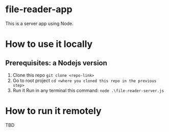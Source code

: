 # file-reader-app
This is a server app using Node.

# How to use it locally

## Prerequisites: a Nodejs version

1. Clone this repo
`git clone <repo-link>`
2. Go to root project
`cd <where you cloned this repo in the previous step>`
3. Run it
Run in any terminal this command: `node .\file-reader-server.js`

# How to run it remotely

TBD
